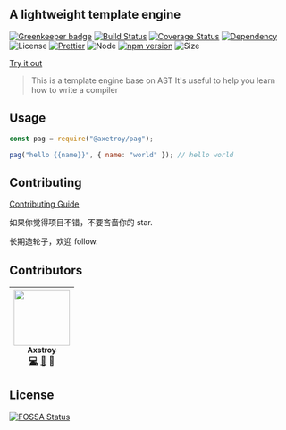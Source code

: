 ## A lightweight template engine

[![Greenkeeper badge](https://badges.greenkeeper.io/axetroy/pag.svg)](https://greenkeeper.io/)
[![Build Status](https://travis-ci.org/axetroy/pag.svg?branch=master)](https://travis-ci.org/axetroy/pag)
[![Coverage Status](https://coveralls.io/repos/github/axetroy/pag/badge.svg?branch=master)](https://coveralls.io/github/axetroy/pag?branch=master)
[![Dependency](https://david-dm.org/axetroy/pag.svg)](https://david-dm.org/axetroy/pag)
![License](https://img.shields.io/badge/license-Apache-green.svg)
[![Prettier](https://img.shields.io/badge/Code%20Style-Prettier-green.svg)](https://github.com/prettier/prettier)
![Node](https://img.shields.io/badge/node-%3E=6.0-blue.svg?style=flat-square)
[![npm version](https://badge.fury.io/js/%40axetroy%2Fpag.svg)](https://badge.fury.io/js/%40axetroy%2Fpag)
![Size](https://github-size-badge.herokuapp.com/axetroy/pag.svg)

[Try it out](https://axetroy.github.io/pag)

> This is a template engine base on AST
> It's useful to help you learn how to write a compiler

## Usage

```javascript
const pag = require("@axetroy/pag");

pag("hello {{name}}", { name: "world" }); // hello world
```

## Contributing

[Contributing Guide](https://github.com/axetroy/pag/blob/master/CONTRIBUTING.md)

如果你觉得项目不错，不要吝啬你的 star.

长期造轮子，欢迎 follow.

## Contributors

<!-- ALL-CONTRIBUTORS-LIST:START - Do not remove or modify this section -->

| [<img src="https://avatars1.githubusercontent.com/u/9758711?v=3" width="100px;"/><br /><sub>Axetroy</sub>](http://axetroy.github.io)<br />[💻](https://github.com/axetroy/pag/commits?author=axetroy) [🐛](https://github.com/axetroy/pag/issues?q=author%3Aaxetroy) 🎨 |
| :---------------------------------------------------------------------------------------------------------------------------------------------------------------------------------------------------------------------------------------------------------------------: |


<!-- ALL-CONTRIBUTORS-LIST:END -->

## License

[![FOSSA Status](https://app.fossa.io/api/projects/git%2Bgithub.com%2Faxetroy%2Fpag.svg?type=large)](https://app.fossa.io/projects/git%2Bgithub.com%2Faxetroy%2Fpag?ref=badge_large)
